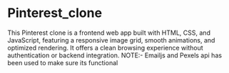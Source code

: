 # Pinterest_clone
This Pinterest clone is a frontend web app built with HTML, CSS, and JavaScript, featuring a responsive image grid, smooth animations, and optimized rendering. It offers a clean browsing experience without authentication or backend integration. NOTE:- Emailjs and Pexels api has been used to make sure its functional
